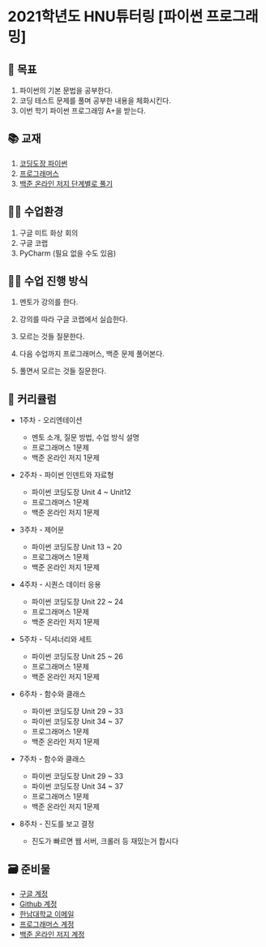 # 2021학년도 HNU튜터링 [파이썬 프로그래밍]



## 🎊 목표

1. 파이썬의 기본 문법을 공부한다.
2. 코딩 테스트 문제를 풀며 공부한 내용을 체화시킨다.
3. 이번 학기 파이썬 프로그래밍 A+을 받는다.



## 📚 교재

1. [코딩도장 파이썬](https://dojang.io/course/view.php?id=7)
2. [프로그래머스](https://programmers.co.kr/learn/challenges)
3. [백준 온라인 저지 단계별로 풀기](https://www.acmicpc.net/step)



## 👨‍💻 수업환경

1. 구글 미트 화상 회의
2. 구글 코랩
3. PyCharm (필요 없을 수도 있음)



## 👨‍🏫 수업 진행 방식

1. 멘토가 강의를 한다.

2. 강의를 따라 구글 코랩에서 실습한다.

3. 모르는 것들 질문한다.

4. 다음 수업까지 프로그래머스, 백준 문제 풀어본다.

5. 풀면서 모르는 것들 질문한다.

   

## 📝 커리큘럼

- 1주차 - 오리엔테이션

  - 멘토 소개, 질문 방법, 수업 방식 설명
  - 프로그래머스 1문제
  - 백준 온라인 저지 1문제

- 2주차 - 파이썬 인덴트와 자료형

  - 파이썬 코딩도장 Unit 4 ~ Unit12
  - 프로그래머스 1문제
  - 백준 온라인 저지 1문제

- 3주차 - 제어문

  - 파이썬 코딩도장 Unit 13 ~ 20
  - 프로그래머스 1문제
  - 백준 온라인 저지 1문제

- 4주차 - 시퀀스 데이터 응용

  - 파이썬 코딩도장 Unit 22 ~ 24
  - 프로그래머스 1문제
  - 백준 온라인 저지 1문제

- 5주차 - 딕셔너리와 세트

  - 파이썬 코딩도장 Unit 25 ~ 26
  - 프로그래머스 1문제
  - 백준 온라인 저지 1문제

- 6주차 - 함수와 클래스

  - 파이썬 코딩도장 Unit 29 ~ 33
  - 파이썬 코딩도장 Unit 34 ~ 37
  - 프로그래머스 1문제
  - 백준 온라인 저지 1문제

- 7주차 - 함수와 클래스

  - 파이썬 코딩도장 Unit 29 ~ 33
  - 파이썬 코딩도장 Unit 34 ~ 37
  - 프로그래머스 1문제
  - 백준 온라인 저지 1문제

- 8주차 - 진도를 보고 결정

  - 진도가 빠르면 웹 서버, 크롤러 등 재밌는거 합시다

  

## 🗃️ 준비물

- [구글 계정](https://www.google.com/)
- [Github 계정](https://github.com/)
- [한남대학교 이메일](http://www.hannam.ac.kr/life/life_0701.html)
- [프로그래머스 계정](https://programmers.co.kr/)
- [백준 온라인 저지 계정](https://www.acmicpc.net/)  